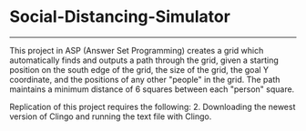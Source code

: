 # Social-Distancing-Simulator
_____________________________

This project in ASP (Answer Set Programming) creates a grid which automatically finds and outputs a path through the grid, given a starting position on the south edge of the grid, the size of the grid, the goal Y coordinate, and the positions of any other "people" in the grid. The path maintains a minimum distance of 6 squares between each "person" square.

Replication of this project requires the following:
2. Downloading the newest version of Clingo and running the text file with Clingo.
